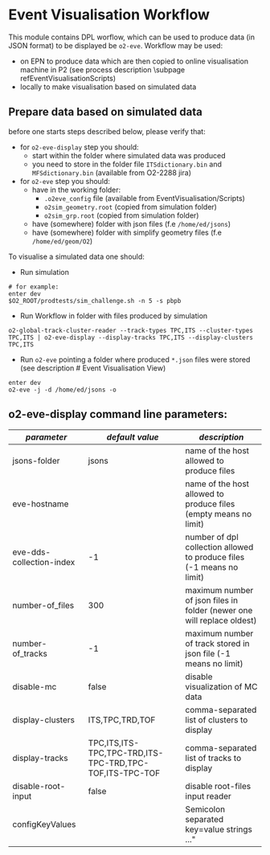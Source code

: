 <!-- doxy
\page refEventVisualisationWorkflow EventVisualisation Workflow
/doxy -->

# Event Visualisation Workflow

This module contains DPL worflow, which can be used to produce data (in JSON format) to be displayed be `o2-eve`. Workflow may be used:
* on EPN to produce data which are then copied to online visualisation machine in P2 (see process description \subpage refEventVisualisationScripts)
* locally to make visualisation based on simulated data


## Prepare data based on simulated data
before one starts steps described below, please verify that:
* for `o2-eve-display` step you should:
  * start within the folder where simulated data was produced
  * you need to store in the folder file ```ITSdictionary.bin``` and ```MFSdictionary.bin``` (available from O2-2288 jira)
* for `o2-eve` step you should:
  * have in the working folder:
    * `.o2eve_config` file (available from EventVisualisation/Scripts)
    * `o2sim_geometry.root` (copied from simulation folder)
    * `o2sim_grp.root` (copied from simulation folder)
  * have (somewhere) folder with json files (f.e `/home/ed/jsons`)
  * have (somewhere) folder with simplify geometry files (f.e `/home/ed/geom/O2`)



To visualise a simulated data one should:
* Run simulation
```shell
# for example:
enter dev
$O2_ROOT/prodtests/sim_challenge.sh -n 5 -s pbpb
```
* Run Workflow in folder with files produced by simulation
```shell
o2-global-track-cluster-reader --track-types TPC,ITS --cluster-types TPC,ITS | o2-eve-display --display-tracks TPC,ITS --display-clusters TPC,ITS
```
* Run `o2-eve` pointing a folder where produced `*.json` files were stored (see description # Event Visualisation View)
```shell
enter dev
o2-eve -j -d /home/ed/jsons -o
```


## o2-eve-display command line parameters:

| *parameter*| *default value*  | *description*  |  
|-----|---|---|
|jsons-folder     | jsons  |name of the host allowed to produce files   |
|eve-hostname     |   |name of the host allowed to produce files (empty means no limit)   |
|eve-dds-collection-index     |-1   |number of dpl collection allowed to produce files (-1 means no limit)   |  
|number-of_files     |300   |maximum number of json files in folder (newer one will replace oldest)   |  
|number-of_tracks     |-1   |maximum number of track stored in json file (-1 means no limit)   |
|disable-mc     |false   |disable visualization of MC data   |  
|display-clusters     |ITS,TPC,TRD,TOF   |comma-separated list of clusters to display   |  
|display-tracks     |TPC,ITS,ITS-TPC,TPC-TRD,ITS-TPC-TRD,TPC-TOF,ITS-TPC-TOF   |comma-separated list of tracks to display   |  
|disable-root-input     |false   | disable root-files input reader  |
|configKeyValues     |   |Semicolon separated key=value strings ..."   | 




